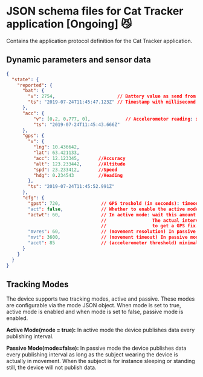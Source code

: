# JSON schema files for Cat Tracker application [Ongoing] :smirk_cat:

Contains the application protocol definition for the Cat Tracker application.

## Dynamic parameters and sensor data

```json
{
  "state": {
    "reported": {
      "bat": {
        "v": 2754,                       // Battery value as send from the modem
        "ts": "2019-07-24T11:45:47.123Z" // Timestamp with millisecond precision and timezone
      },
      "acc": {
          "v": [0.2, 0.777, 0],             // Accelerometor reading: x,y,z
          "ts": "2019-07-24T11:45:43.666Z" 
      },
      "gps": {
        "v": {
          "lng": 10.436642,
          "lat": 63.421133,
          "acc": 12.123345,       //Accuracy
          "alt": 123.233442,      //Altitude
          "spd": 23.233412,       //Speed
          "hdg": 0.234543         //Heading
        },
        "ts": "2019-07-24T11:45:52.991Z"
      },
      "cfg": {
        "gpst": 720,               // GPS treshold (in seconds): timeout for GPS fix
        "act": false,              // Whether to enable the active mode
        "actwt": 60,               // In active mode: wait this amount of seconds until sending the next update. 
                                   //                 The actual interval will be this time plus the time it takes 
                                   //                 to get a GPS fix.
        "mvres": 60,               // (movement resolution) In passive mode: Time in seconds to wait after detecting movement
        "mvt": 3600,               // (movement timeout) In passive mode: Send update at least this often (in seconds)
        "acct": 85                 // (accelerometer threshold) minimal value for and accelerometer reading to be considered movement
      }
    }
  }
}
```

## Tracking Modes

The device supports two tracking modes, active and passive. These modes are configurable via the mode JSON object. When mode is set to true, active mode is enabled and when mode is set to false, passive mode is enabled.

**Active Mode(mode = true):** In active mode the device publishes data every publishing interval.

**Passive Mode(mode=false):** In passive mode the device publishes data every publishing interval as long as the subject wearing the device is actually in movement. When the subject is for instance sleeping or standing still, the device will not publish data.
